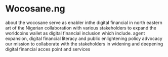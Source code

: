 # Wocosane.ng
about the wocosane 
serve as enabler inthe digital financial in north eastern art of the Nigerian  collaboration with various stakeholders to expand the worldcoins wallet as digital financial inclusion which include. agent expansion, digital financial literacy and public enlightening policy advocacy 
our mission
to collaborate with the stakeholders in widening and deepening digital financial acces point and services 
